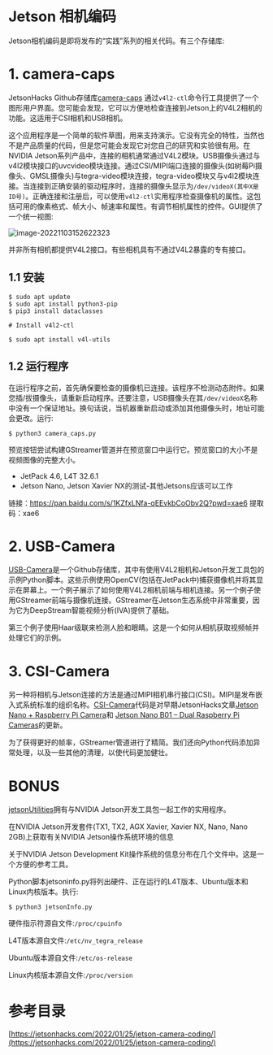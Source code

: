 # Jetson 相机编码

Jetson相机编码是即将发布的“实践”系列的相关代码。有三个存储库:

# 1. camera-caps

JetsonHacks Github存储库[camera-caps](https://github.com/jetsonhacks/camera-caps) 通过`v4l2-ctl`命令行工具提供了一个图形用户界面。您可能会发现，它可以方便地检查连接到Jetson上的V4L2相机的功能。这适用于CSI相机和USB相机。

这个应用程序是一个简单的软件草图，用来支持演示。它没有完全的特性，当然也不是产品质量的代码，但是您可能会发现它对您自己的研究和实验很有用。在NVIDIA Jetson系列产品中，连接的相机通常通过V4L2模块。USB摄像头通过与v4l2模块接口的uvcvideo模块连接。通过CSI/MIPI端口连接的摄像头(如树莓Pi摄像头、GMSL摄像头)与tegra-video模块连接，tegra-video模块又与v4l2模块连接。当连接到正确安装的驱动程序时，连接的摄像头显示为`/dev/videoX(其中X是ID号)`。正确连接和注册后，可以使用`v4l2-ctl`实用程序检查摄像机的属性。这包括可用的像素格式、帧大小、帧速率和属性。有调节相机属性的控件。GUI提供了一个统一视图:

![image-20221103152622323](C:\Users\Administrator\AppData\Roaming\Typora\typora-user-images\image-20221103152622323.png)

并非所有相机都提供V4L2接口。有些相机具有不通过V4L2暴露的专有接口。

## 1.1 安装

```shell
$ sudo apt update
$ sudo apt install python3-pip
$ pip3 install dataclasses

# Install v4l2-ctl

$ sudo apt install v4l-utils
```

## 1.2 运行程序

在运行程序之前，首先确保要检查的摄像机已连接。该程序不检测动态附件。如果您插/拔摄像头，请重新启动程序。还要注意，USB摄像头在其`/dev/videoX`名称中没有一个保证地址。换句话说，当机器重新启动或添加其他摄像头时，地址可能会更改。运行:

```shell
$ python3 camera_caps.py
```

预览按钮尝试构建GStreamer管道并在预览窗口中运行它。预览窗口的大小不是视频图像的完整大小。

+ JetPack 4.6, L4T 32.6.1
+ Jetson Nano, Jetson Xavier NX的测试-其他Jetsons应该可以工作

链接：https://pan.baidu.com/s/1KZfxLNfa-qEEvkbCoObv2Q?pwd=xae6 
提取码：xae6

# 2. USB-Camera

[USB-Camera](https://github.com/jetsonhacks/USB-Camera)是一个Github存储库，其中有使用V4L2相机和Jetson开发工具包的示例Python脚本。这些示例使用OpenCV(包括在JetPack中)捕获摄像机并将其显示在屏幕上。一个例子展示了如何使用V4L2相机前端与相机连接。另一个例子使用GStreamer前端与摄像机连接。GStreamer在Jetson生态系统中非常重要，因为它为DeepStream智能视频分析(IVA)提供了基础。

第三个例子使用Haar级联来检测人脸和眼睛。这是一个如何从相机获取视频帧并处理它们的示例。

# 3. CSI-Camera

另一种将相机与Jetson连接的方法是通过MIPI相机串行接口(CSI)。MIPI是发布嵌入式系统标准的组织名称。[CSI-Camera](https://github.com/JetsonHacksNano/CSI-Camera)代码是对早期JetsonHacks文章[Jetson Nano + Raspberry Pi Camera](https://jetsonhacks.com/2019/04/02/jetson-nano-raspberry-pi-camera/)和 [Jetson Nano B01 – Dual Raspberry Pi Cameras](https://jetsonhacks.com/2020/04/08/jetson-nano-b01-dual-raspberry-pi-cameras/)的更新。

为了获得更好的帧率，GStreamer管道进行了精简。我们还向Python代码添加异常处理，以及一些其他的清理，以使代码更加健壮。

# BONUS

[jetsonUtilities](https://github.com/jetsonhacks/jetsonUtilities)拥有与NVIDIA Jetson开发工具包一起工作的实用程序。

在NVIDIA Jetson开发套件(TX1, TX2, AGX Xavier, Xavier NX, Nano, Nano 2GB)上获取有关NVIDIA Jetson操作系统环境的信息

关于NVIDIA Jetson Development Kit操作系统的信息分布在几个文件中。这是一个方便的参考工具。

Python脚本jetsoninfo.py将列出硬件、正在运行的L4T版本、Ubuntu版本和Linux内核版本。执行:

```shell
$ python3 jetsonInfo.py
```

硬件指示符源自文件:`/proc/cpuinfo`

L4T版本源自文件:`/etc/nv_tegra_release`

Ubuntu版本源自文件:`/etc/os-release`

Linux内核版本源自文件:`/proc/version`

# 参考目录

[https://jetsonhacks.com/2022/01/25/jetson-camera-coding/](https://jetsonhacks.com/2022/01/25/jetson-camera-coding/)